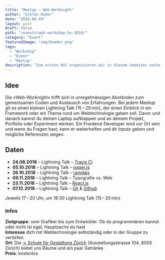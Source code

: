 ```yaml
---
title: "Meetup – Web‑Worknight"
author: "Stefan Huber"
date: "2018-08-19"
layout: post
draft: false
path: "/events/web-workshop-hs-2018/"
category: "Event"
featuredImage: "img/header.png"
tags:
  - "Workshop"
  - "Event"
  - "Meetup"
description: "Zum ersten Mal organisieren wir in diesem Semester sechs Abende, an denen eure Projekte im Zentrum stehen."
---
```



## Idee
Die «Web-Worknight» trifft sich in unregelmässigen Abständen zum gemeinsamen Coden und Austausch von Erfahrungen. Bei jedem Meetup git es einen kleinen Lightning Talk (15 – 20 min), der einen Einblick in ein Framework oder ein Thema rund um Webtechnologie geben soll. Davor und danach kannst du deinen Laptop aufklappen und an deinem Projekt, Portfolio oder Experiment werken. Ein Frontend-Developer wird vor Ort sein und wenn du Fragen hast, kann er weiterhelfen und dir Inputs geben und mögliche Referenzen zeigen.

## Daten

* **24.08.2018** – Lightning Talk – [Travis CI](https://travis-ci.org/)
* **05.10.2018** – Lightning Talk – [paper.js](http://paperjs.org/)
* **26.10.2018** – Lightning Talk – [ramdajs](https://ramdajs.com/)
* **09.11.2018** – Lightning Talk – Typografie vs. Web
* **23.11.2018** – Lightning Talk – [React.js](https://reactjs.org/)
* **07.12.2018** – Lightning Talk – [Git](https://git-scm.com/  ) & [Github](https://github.com/)

Jeweils 17 – 20 Uhr, um 18:30 Lightning Talk (15 – 20 min)


### Infos
**Zielgruppe**: vom Grafiker bis zum Entwickler. Ob du programmieren kannst oder nicht ist egal, Hauptsache du hast   
**Interesse** dich mit Webtechnologie selbständig oder in der Gruppe zu vertiefen.  
**Ort**: Die [→ Schule für Gestaltung Zürich](http://sfgz.ch/) (Ausstellungsstrasse 104, 8005 Zürich) bietet uns Räume und ein paar Getränke.  
**Preis**: kostenlos  
